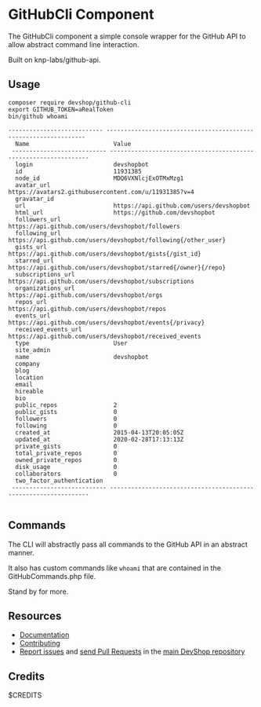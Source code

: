 GitHubCli Component
=================

The GitHubCli component a simple console wrapper for the GitHub API to allow 
abstract command line interaction.

Built on knp-labs/github-api.

## Usage

```
composer require devshop/github-cli
export GITHUB_TOKEN=aRealToken
bin/github whoami

--------------------------- ---------------------------------------------------------------- 
  Name                        Value                                                           
 --------------------------- ---------------------------------------------------------------- 
  login                       devshopbot                                                      
  id                          11931385                                                        
  node_id                     MDQ6VXNlcjExOTMxMzg1                                            
  avatar_url                  https://avatars2.githubusercontent.com/u/11931385?v=4           
  gravatar_id                                                                                 
  url                         https://api.github.com/users/devshopbot                         
  html_url                    https://github.com/devshopbot                                   
  followers_url               https://api.github.com/users/devshopbot/followers               
  following_url               https://api.github.com/users/devshopbot/following{/other_user}  
  gists_url                   https://api.github.com/users/devshopbot/gists{/gist_id}         
  starred_url                 https://api.github.com/users/devshopbot/starred{/owner}{/repo}  
  subscriptions_url           https://api.github.com/users/devshopbot/subscriptions           
  organizations_url           https://api.github.com/users/devshopbot/orgs                    
  repos_url                   https://api.github.com/users/devshopbot/repos                   
  events_url                  https://api.github.com/users/devshopbot/events{/privacy}        
  received_events_url         https://api.github.com/users/devshopbot/received_events         
  type                        User                                                            
  site_admin                                                                                  
  name                        devshopbot                                                      
  company                                                                                     
  blog                                                                                        
  location                                                                                    
  email                                                                                       
  hireable                                                                                    
  bio                                                                                         
  public_repos                2                                                               
  public_gists                0                                                               
  followers                   0                                                               
  following                   0                                                               
  created_at                  2015-04-13T20:05:05Z                                            
  updated_at                  2020-02-28T17:13:13Z                                            
  private_gists               0                                                               
  total_private_repos         0                                                               
  owned_private_repos         0                                                               
  disk_usage                  0                                                               
  collaborators               0                                                               
  two_factor_authentication                                                                   
 --------------------------- ---------------------------------------------------------------- 


```

## Commands

The CLI will abstractly pass all commands to the GitHub API in an abstract manner.

It also has custom commands like `whoami` that are contained in the GitHubCommands.php file.

Stand by for more.

Resources
---------

  * [Documentation](https://github.com/opendevshop/devshop/blob/develop/README.md)
  * [Contributing](https://github.com/opendevshop/devshop/blob/develop/docs/DEVELOPING.md)
  * [Report issues](https://github.com/opendevshop/devshop/issues) and
    [send Pull Requests](https://github.com/opendevshop/devshop/pulls)
    in the [main DevShop repository](https://github.com/opendevshop/devshop)

Credits
-------

$CREDITS 
